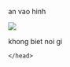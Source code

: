 <!DOCTYPE html>
<html lang= "tin">
   <head>
    <meta charset="UTF-8" />
    <title>vua li don</title>
    <head>
        <div>
            <p>an vao hinh</p>
            <a href="https://www.youtube.com/watch?v=dQw4w9WgXcQ" ><img src="https://scontent.fsgn2-5.fna.fbcdn.net/v/t39.30808-6/288675046_4899763610146908_6539620199944144926_n.jpg?stp=dst-jpg_s1080x2048&_nc_cat=102&ccb=1-7&_nc_sid=730e14&_nc_ohc=87T_LM7TU2kAX_S06Mf&_nc_ht=scontent.fsgn2-5.fna&oh=00_AT-NjebCkwFHGSrNYKyfewBpwbN2OSmcyhH-UQI6udu5eA&oe=62BD0253"/></a>
        </div>
        <p>khong biet noi gi</p>

    </head>
</html>
